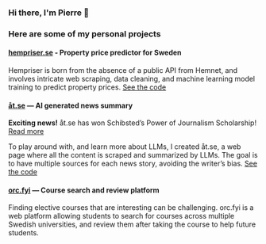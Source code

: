 ### Hi there, I'm Pierre 👋
### Here are some of my personal projects

#### [hempriser.se](https://hempriser.se) - Property price predictor for Sweden
Hempriser is born from the absence of a public API from Hemnet, and involves intricate web scraping, data cleaning, and machine learning model training to predict property prices. [See the code](https://github.com/pierrelefevre/hempriser)

#### [åt.se](https://xn--t-1fa.se/) — AI generated news summary
**Exciting news!** åt.se has won Schibsted’s Power of Journalism Scholarship! [Read more](https://schibsted.com/news/they-are-the-winners-of-schibsteds-power-of-journalism-scholarship/)

To play around with, and learn more about LLMs, I created åt.se, a web
page where all the content is scraped and summarized by LLMs. The goal
is to have multiple sources for each news story, avoiding the writer’s bias. [See the code](https://github.com/pierrelefevre/at_se)

#### [orc.fyi](https://orc.fyi/) — Course search and review platform
Finding elective courses that are interesting can be challenging. orc.fyi is
a web platform allowing students to search for courses across multiple
Swedish universities, and review them after taking the course to help
future students.
